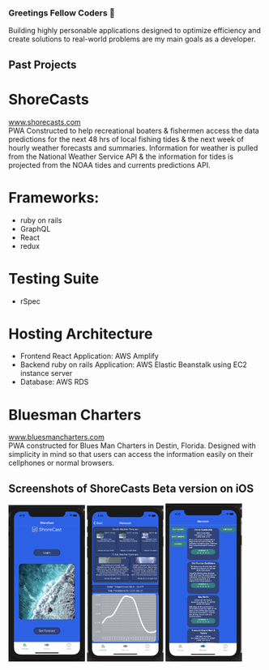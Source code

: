 ### Greetings Fellow Coders 👋

Building highly personable applications designed to optimize efficiency and create solutions to real-world problems are my main goals as a developer.
</br>
## Past Projects
# ShoreCasts </br>
www.shorecasts.com </br>
PWA Constructed to help recreational boaters & fishermen access the data predictions for the next 48 hrs of local fishing tides & the next week of hourly weather forecasts and summaries. Information for weather is pulled from the National Weather Service API & the information for tides is projected from the NOAA tides and currents predictions API. </br>
# Frameworks: 
- ruby on rails
- GraphQL
- React
- redux
# Testing Suite
- rSpec
# Hosting Architecture
- Frontend React Application: AWS Amplify
- Backend ruby on rails Application: AWS Elastic Beanstalk using EC2 instance server
- Database: AWS RDS

# Bluesman Charters </br>
www.bluesmancharters.com </br>
PWA constructed for Blues Man Charters in Destin, Florida. Designed with simplicity in mind so that users can access the information easily on their cellphones or normal browsers. </br>


## Screenshots of ShoreCasts Beta version on iOS
<img src="/Screen Shot 2021-06-21 at 4.19.07 PM.png" width=30% height=30%>
<img src="/Screen Shot 2021-06-21 at 4.20.32 PM.png" width=30% height=30%>
<img src="/Screen Shot 2021-06-21 at 4.21.12 PM.png" width=30% height=30%>
</br>
       
                  

